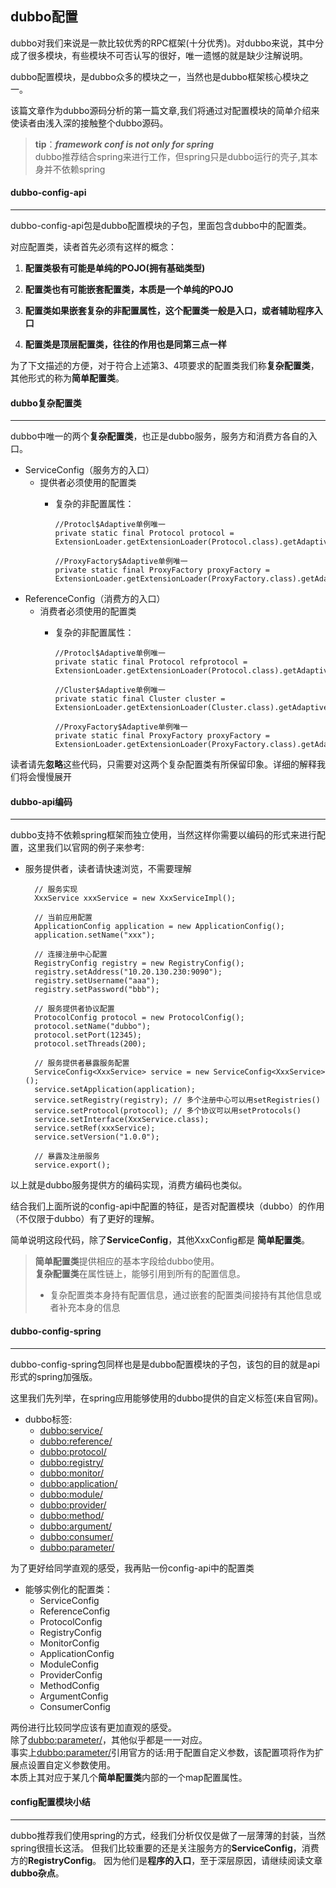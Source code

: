 ## dubbo配置

dubbo对我们来说是一款比较优秀的RPC框架(十分优秀)。对dubbo来说，其中分成了很多模块，有些模块不可否认写的很好，唯一遗憾的就是缺少注解说明。   

dubbo配置模块，是dubbo众多的模块之一，当然也是dubbo框架核心模块之一。  

该篇文章作为dubbo源码分析的第一篇文章,我们将通过对配置模块的简单介绍来使读者由浅入深的接触整个dubbo源码。

>**tip**：***framework conf is not only for spring***  
>dubbo推荐结合spring来进行工作，但spring只是dubbo运行的壳子,其本身并不依赖spring


#### dubbo-config-api
---
dubbo-config-api包是dubbo配置模块的子包，里面包含dubbo中的配置类。  

对应配置类，读者首先必须有这样的概念：

1. **配置类极有可能是单纯的POJO(拥有基础类型)**

2. **配置类也有可能嵌套配置类，本质是一个单纯的POJO**

3. **配置类如果嵌套复杂的非配置属性，这个配置类一般是入口，或者辅助程序入口**

4. **配置类是顶层配置类，往往的作用也是同第三点一样**

为了下文描述的方便，对于符合上述第3、4项要求的配置类我们称**复杂配置类**，其他形式的称为**简单配置类**。

#### dubbo复杂配置类
---
dubbo中唯一的两个**复杂配置类**，也正是dubbo服务，服务方和消费方各自的入口。

- ServiceConfig（服务方的入口）
	- 提供者必须使用的配置类
		- 复杂的非配置属性：
			

			  //Protocl$Adaptive单例唯一
			  private static final Protocol protocol = ExtensionLoader.getExtensionLoader(Protocol.class).getAdaptiveExtension();
			
			  //ProxyFactory$Adaptive单例唯一
			  private static final ProxyFactory proxyFactory = ExtensionLoader.getExtensionLoader(ProxyFactory.class).getAdaptiveExtension();

- ReferenceConfig（消费方的入口）
	- 消费者必须使用的配置类
		- 复杂的非配置属性：
				
			  //Protocl$Adaptive单例唯一
			  private static final Protocol refprotocol = ExtensionLoader.getExtensionLoader(Protocol.class).getAdaptiveExtension();
				
			  //Cluster$Adaptive单例唯一
			  private static final Cluster cluster = ExtensionLoader.getExtensionLoader(Cluster.class).getAdaptiveExtension();
			    
			  //ProxyFactory$Adaptive单例唯一
			  private static final ProxyFactory proxyFactory = ExtensionLoader.getExtensionLoader(ProxyFactory.class).getAdaptiveExtension();

读者请先**忽略**这些代码，只需要对这两个复杂配置类有所保留印象。详细的解释我们将会慢慢展开

#### dubbo-api编码
---
dubbo支持不依赖spring框架而独立使用，当然这样你需要以编码的形式来进行配置，这里我们以官网的例子来参考:  

- 服务提供者，读者请快速浏览，不需要理解

		// 服务实现
		XxxService xxxService = new XxxServiceImpl();
		 
		// 当前应用配置
		ApplicationConfig application = new ApplicationConfig();
		application.setName("xxx");
		 
		// 连接注册中心配置
		RegistryConfig registry = new RegistryConfig();
		registry.setAddress("10.20.130.230:9090");
		registry.setUsername("aaa");
		registry.setPassword("bbb");
		 
		// 服务提供者协议配置
		ProtocolConfig protocol = new ProtocolConfig();
		protocol.setName("dubbo");
		protocol.setPort(12345);
		protocol.setThreads(200);
		 
		// 服务提供者暴露服务配置
		ServiceConfig<XxxService> service = new ServiceConfig<XxxService>(); 
		service.setApplication(application);
		service.setRegistry(registry); // 多个注册中心可以用setRegistries()
		service.setProtocol(protocol); // 多个协议可以用setProtocols()
		service.setInterface(XxxService.class);
		service.setRef(xxxService);
		service.setVersion("1.0.0");
		 
		// 暴露及注册服务
		service.export();

以上就是dubbo服务提供方的编码实现，消费方编码也类似。 

结合我们上面所说的config-api中配置的特征，是否对配置模块（dubbo）的作用（不仅限于dubbo）有了更好的理解。  

简单说明这段代码，除了**ServiceConfig**，其他XxxConfig都是 **简单配置类**。  

>**简单配置类**提供相应的基本字段给dubbo使用。  
>**复杂配置类**在属性链上，能够引用到所有的配置信息。
> 
>    - 复杂配置类本身持有配置信息，通过嵌套的配置类间接持有其他信息或者补充本身的信息


#### dubbo-config-spring
---
dubbo-config-spring包同样也是是dubbo配置模块的子包，该包的目的就是api形式的spring加强版。 

这里我们先列举，在spring应用能够使用的dubbo提供的自定义标签(来自官网)。

- dubbo标签:
	- <dubbo:service/>
	- <dubbo:reference/>
	- <dubbo:protocol/>
	- <dubbo:registry/>
	- <dubbo:monitor/>
	- <dubbo:application/>
	- <dubbo:module/>
	- <dubbo:provider/>	
	- <dubbo:method/>
	- <dubbo:argument/>
	- <dubbo:consumer/>
	- <dubbo:parameter/>
	
为了更好给同学直观的感受，我再贴一份config-api中的配置类

- 能够实例化的配置类：
	- ServiceConfig
	- ReferenceConfig
	- ProtocolConfig
	- RegistryConfig
	- MonitorConfig
	- ApplicationConfig
	- ModuleConfig
	- ProviderConfig
	- MethodConfig
	- ArgumentConfig
	- ConsumerConfig
	
两份进行比较同学应该有更加直观的感受。    
除了<dubbo:parameter/>，其他似乎都是一一对应。    
事实上<dubbo:parameter/>引用官方的话:用于配置自定义参数，该配置项将作为扩展点设置自定义参数使用。  
本质上其对应于某几个**简单配置类**内部的一个map配置属性。

#### config配置模块小结
---
dubbo推荐我们使用spring的方式，经我们分析仅仅是做了一层薄薄的封装，当然spring很擅长这活。
但我们比较重要的还是关注服务方的**ServiceConfig**，消费方的**RegistryConfig**。
因为他们是**程序的入口**，至于深层原因，请继续阅读文章**dubbo杂点**。
